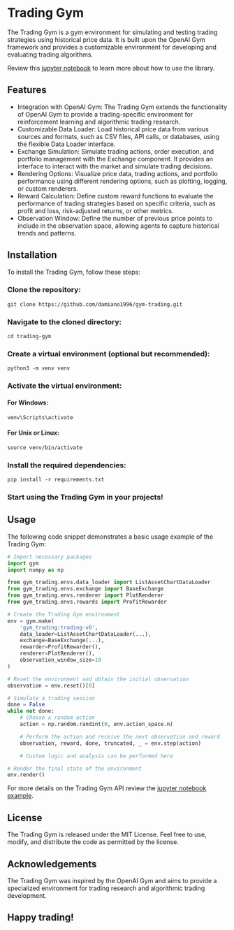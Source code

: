 # Trading Gym
The Trading Gym is a gym environment for simulating and testing trading strategies using historical price data. 
It is built upon the OpenAI Gym framework and provides a customizable environment for developing and evaluating trading algorithms.

Review this [jupyter notebook](examples/example.ipynb) to learn more about how to use the library.

## Features
- Integration with OpenAI Gym: The Trading Gym extends the functionality of OpenAI Gym to provide a trading-specific environment for reinforcement learning and algorithmic trading research.
- Customizable Data Loader: Load historical price data from various sources and formats, such as CSV files, API calls, or databases, using the flexible Data Loader interface.
- Exchange Simulation: Simulate trading actions, order execution, and portfolio management with the Exchange component. It provides an interface to interact with the market and simulate trading decisions.
- Rendering Options: Visualize price data, trading actions, and portfolio performance using different rendering options, such as plotting, logging, or custom renderers.
- Reward Calculation: Define custom reward functions to evaluate the performance of trading strategies based on specific criteria, such as profit and loss, risk-adjusted returns, or other metrics.
- Observation Window: Define the number of previous price points to include in the observation space, allowing agents to capture historical trends and patterns.

## Installation
To install the Trading Gym, follow these steps:

### Clone the repository:

```commandline
git clone https://github.com/damiano1996/gym-trading.git
```

### Navigate to the cloned directory:

```commandline
cd trading-gym
```

### Create a virtual environment (optional but recommended):

```commandline
python3 -m venv venv
```

### Activate the virtual environment:

#### For Windows:

```commandline
venv\Scripts\activate
```

#### For Unix or Linux:

```commandline
source venv/bin/activate
```

### Install the required dependencies:

```commandline
pip install -r requirements.txt
```

### Start using the Trading Gym in your projects!

## Usage
The following code snippet demonstrates a basic usage example of the Trading Gym:

```python
# Import necessary packages
import gym
import numpy as np

from gym_trading.envs.data_loader import ListAssetChartDataLoader
from gym_trading.envs.exchange import BaseExchange
from gym_trading.envs.renderer import PlotRenderer
from gym_trading.envs.rewards import ProfitRewarder

# Create the Trading Gym environment
env = gym.make(
    'gym_trading:trading-v0',
    data_loader=ListAssetChartDataLoader(...),
    exchange=BaseExchange(...),
    rewarder=ProfitRewarder(),
    renderer=PlotRenderer(),
    observation_window_size=10
)

# Reset the environment and obtain the initial observation
observation = env.reset()[0]

# Simulate a trading session
done = False
while not done:
    # Choose a random action
    action = np.random.randint(0, env.action_space.n)

    # Perform the action and receive the next observation and reward
    observation, reward, done, truncated, _ = env.step(action)

    # Custom logic and analysis can be performed here

# Render the final state of the environment
env.render()
```

For more details on the Trading Gym API review the [jupyter notebook example](examples/example.ipynb).

## License
The Trading Gym is released under the MIT License. Feel free to use, modify, and distribute the code as permitted by the license.

## Acknowledgements
The Trading Gym was inspired by the OpenAI Gym and aims to provide a specialized environment for trading research and algorithmic trading development.

## Happy trading!